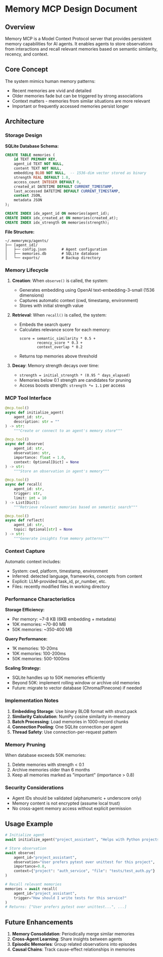 # Memory MCP Design Document

## Overview

Memory MCP is a Model Context Protocol server that provides persistent memory capabilities for AI agents. It enables agents to store observations from interactions and recall relevant memories based on semantic similarity, recency, and context.

## Core Concept

The system mimics human memory patterns:
- Recent memories are vivid and detailed
- Older memories fade but can be triggered by strong associations
- Context matters - memories from similar situations are more relevant
- Important or frequently accessed memories persist longer

## Architecture

### Storage Design

**SQLite Database Schema:**
```sql
CREATE TABLE memories (
    id TEXT PRIMARY KEY,
    agent_id TEXT NOT NULL,
    content TEXT NOT NULL,
    embedding BLOB NOT NULL,  -- 1536-dim vector stored as binary
    strength REAL DEFAULT 1.0,
    access_count INTEGER DEFAULT 0,
    created_at DATETIME DEFAULT CURRENT_TIMESTAMP,
    last_accessed DATETIME DEFAULT CURRENT_TIMESTAMP,
    context JSON,
    metadata JSON
);

CREATE INDEX idx_agent_id ON memories(agent_id);
CREATE INDEX idx_created_at ON memories(created_at);
CREATE INDEX idx_strength ON memories(strength);
```

**File Structure:**
```
~/.memorymcp/agents/
├── [agent_id]/
│   ├── config.json       # Agent configuration
│   ├── memories.db       # SQLite database
│   └── exports/          # Backup directory
```

### Memory Lifecycle

1. **Creation**: When `observe()` is called, the system:
   - Generates embedding using OpenAI text-embedding-3-small (1536 dimensions)
   - Captures automatic context (cwd, timestamp, environment)
   - Stores with initial strength value

2. **Retrieval**: When `recall()` is called, the system:
   - Embeds the search query
   - Calculates relevance score for each memory:
     ```
     score = semantic_similarity * 0.5 +
             recency_score * 0.3 +
             context_overlap * 0.2
     ```
   - Returns top memories above threshold

3. **Decay**: Memory strength decays over time:
   - `strength = initial_strength * (0.95 ^ days_elapsed)`
   - Memories below 0.1 strength are candidates for pruning
   - Access boosts strength: `strength *= 1.1` per access

### MCP Tool Interface

```python
@mcp.tool()
async def initialize_agent(
    agent_id: str,
    description: str = ""
) -> str:
    """Create or connect to an agent's memory store"""

@mcp.tool()
async def observe(
    agent_id: str,
    observation: str,
    importance: float = 1.0,
    context: Optional[Dict] = None
) -> str:
    """Store an observation in agent's memory"""

@mcp.tool()
async def recall(
    agent_id: str,
    trigger: str,
    limit: int = 10
) -> List[Dict]:
    """Retrieve relevant memories based on semantic search"""

@mcp.tool()
async def reflect(
    agent_id: str,
    topic: Optional[str] = None
) -> str:
    """Generate insights from memory patterns"""
```

### Context Capture

Automatic context includes:
- System: cwd, platform, timestamp, environment
- Inferred: detected language, frameworks, concepts from content
- Explicit: LLM-provided task_id, pr_number, etc.
- Files: recently modified files in working directory

### Performance Characteristics

**Storage Efficiency:**
- Per memory: ~7-8 KB (6KB embedding + metadata)
- 10K memories: ~70-80 MB
- 50K memories: ~350-400 MB

**Query Performance:**
- 1K memories: 10-20ms
- 10K memories: 100-200ms
- 50K memories: 500-1000ms

**Scaling Strategy:**
- SQLite handles up to 50K memories efficiently
- Beyond 50K: implement rolling window or archive old memories
- Future: migrate to vector database (Chroma/Pinecone) if needed

### Implementation Notes

1. **Embedding Storage**: Use binary BLOB format with struct.pack
2. **Similarity Calculation**: NumPy cosine similarity in-memory
3. **Batch Processing**: Load memories in 1000-record chunks
4. **Connection Pooling**: One SQLite connection per agent
5. **Thread Safety**: Use connection-per-request pattern

### Memory Pruning

When database exceeds 50K memories:
1. Delete memories with strength < 0.1
2. Archive memories older than 6 months
3. Keep all memories marked as "important" (importance > 0.8)

### Security Considerations

- Agent IDs should be validated (alphanumeric + underscore only)
- Memory content is not encrypted (assume local trust)
- No cross-agent memory access without explicit permission

## Usage Example

```python
# Initialize agent
await initialize_agent("project_assistant", "Helps with Python projects")

# Store observation
await observe(
    agent_id="project_assistant",
    observation="User prefers pytest over unittest for this project",
    importance=0.8,
    context={"project": "auth_service", "file": "tests/test_auth.py"}
)

# Recall relevant memories
memories = await recall(
    agent_id="project_assistant",
    trigger="How should I write tests for this service?"
)
# Returns: ["User prefers pytest over unittest...", ...]
```

## Future Enhancements

1. **Memory Consolidation**: Periodically merge similar memories
2. **Cross-Agent Learning**: Share insights between agents
3. **Episodic Memories**: Group related observations into episodes
4. **Causal Chains**: Track cause-effect relationships in memories